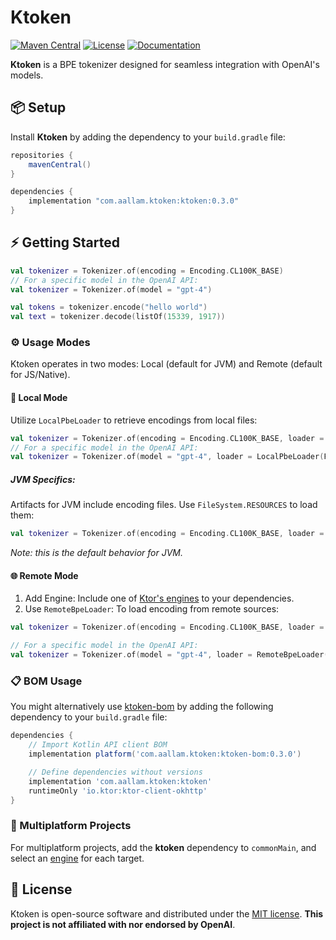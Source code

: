 # Ktoken

[![Maven Central](https://img.shields.io/maven-central/v/com.aallam.ktoken/ktoken?color=blue&label=Download)](https://central.sonatype.com/namespace/com.aallam.ktoken)
[![License](https://img.shields.io/github/license/aallam/ktoken?color=yellow)](LICENSE.md)
[![Documentation](https://img.shields.io/badge/docs-api-a97bff.svg?logo=kotlin)](https://mouaad.aallam.com/ktoken/ktoken)

**Ktoken** is a BPE tokenizer designed for seamless integration with OpenAI's models.

## 📦 Setup
Install **Ktoken** by adding the dependency to your `build.gradle` file:

```groovy
repositories {
    mavenCentral()
}

dependencies {
    implementation "com.aallam.ktoken:ktoken:0.3.0"
}
```
## ⚡️ Getting Started

```kotlin
val tokenizer = Tokenizer.of(encoding = Encoding.CL100K_BASE)
// For a specific model in the OpenAI API:
val tokenizer = Tokenizer.of(model = "gpt-4")

val tokens = tokenizer.encode("hello world")
val text = tokenizer.decode(listOf(15339, 1917))
```

### ⚙️ Usage Modes

Ktoken operates in two modes: Local (default for JVM) and Remote (default for JS/Native).

#### 📍 Local Mode

Utilize `LocalPbeLoader` to retrieve encodings from local files:

```kotlin
val tokenizer = Tokenizer.of(encoding = Encoding.CL100K_BASE, loader = LocalPbeLoader(FileSystem.SYSTEM))
// For a specific model in the OpenAI API:
val tokenizer = Tokenizer.of(model = "gpt-4", loader = LocalPbeLoader(FileSystem.SYSTEM))
```

##### JVM Specifics:

Artifacts for JVM include encoding files. Use `FileSystem.RESOURCES` to load them:

```kotlin
val tokenizer = Tokenizer.of(encoding = Encoding.CL100K_BASE, loader = LocalPbeLoader(FileSystem.RESOURCES))
```

*Note: this is the default behavior for JVM.*

#### 🌐 Remote Mode

1. Add Engine: Include one of [Ktor's engines](https://ktor.io/docs/http-client-engines.html) to your dependencies.
2. Use `RemoteBpeLoader`: To load encoding from remote sources:

```kotlin
val tokenizer = Tokenizer.of(encoding = Encoding.CL100K_BASE, loader = RemoteBpeLoader())

// For a specific model in the OpenAI API:
val tokenizer = Tokenizer.of(model = "gpt-4", loader = RemoteBpeLoader())
```

### 📋 BOM Usage

You might alternatively use [ktoken-bom](/ktoken-bom) by adding the following dependency to your `build.gradle` file:

```groovy
dependencies {
    // Import Kotlin API client BOM
    implementation platform('com.aallam.ktoken:ktoken-bom:0.3.0')

    // Define dependencies without versions
    implementation 'com.aallam.ktoken:ktoken'
    runtimeOnly 'io.ktor:ktor-client-okhttp'
}
```

### 🔀 Multiplatform Projects

For multiplatform projects, add the **ktoken** dependency to `commonMain`, and select an [engine](https://ktor.io/docs/http-client-engines.html) for each target.

## 📄 License
Ktoken is open-source software and distributed under the [MIT license](LICENSE.md).
**This project is not affiliated with nor endorsed by OpenAI**.
